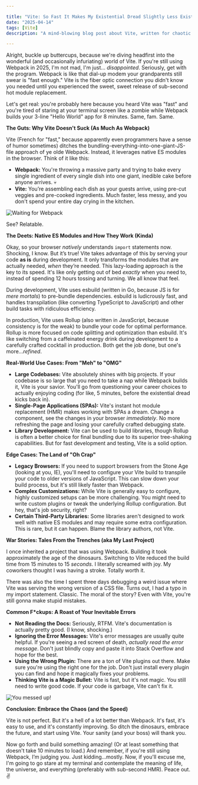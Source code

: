 ```yaml
---

title: "Vite: So Fast It Makes My Existential Dread Slightly Less Existential"
date: "2025-04-14"
tags: [Vite]
description: "A mind-blowing blog post about Vite, written for chaotic Gen Z engineers. Because let's be honest, Webpack's build times were giving us anxiety attacks."

---
```


Alright, buckle up buttercups, because we're diving headfirst into the wonderful (and occasionally infuriating) world of Vite. If you're still using Webpack in 2025, I'm not mad, I'm just... *disappointed*. Seriously, get with the program. Webpack is like that dial-up modem your grandparents still swear is "fast enough." Vite is the fiber optic connection you didn't know you needed until you experienced the sweet, sweet release of sub-second hot module replacement.

Let's get real: you're probably here because you heard Vite was "fast" and you're tired of staring at your terminal screen like a zombie while Webpack builds your 3-line "Hello World" app for 8 minutes. Same, fam. Same.

**The Guts: Why Vite Doesn't Suck (As Much As Webpack)**

Vite (French for "fast," because apparently even programmers have a sense of humor sometimes) ditches the bundling-everything-into-one-giant-JS-file approach of ye olde Webpack. Instead, it leverages native ES modules in the browser. Think of it like this:

*   **Webpack:** You're throwing a massive party and trying to bake every single ingredient of every single dish into one giant, inedible cake before anyone arrives. 💀
*   **Vite:** You’re assembling each dish as your guests arrive, using pre-cut veggies and pre-cooked ingredients. Much faster, less messy, and you don't spend your entire day crying in the kitchen.

![Waiting for Webpack](https://i.kym-cdn.com/entries/icons/facebook/000/022/940/mockingspongebob.jpg)

See? Relatable.

**The Deets: Native ES Modules and How They Work (Kinda)**

Okay, so your browser *natively* understands `import` statements now. Shocking, I know. But it’s true! Vite takes advantage of this by serving your code **as is** during development. It only transforms the modules that are actually needed, *when* they’re needed. This lazy-loading approach is the key to its speed. It's like only getting out of bed *exactly* when you need to, instead of spending 12 hours tossing and turning. We all know that feel.

During development, Vite uses esbuild (written in Go, because JS is for *mere mortals*) to pre-bundle dependencies. esbuild is ludicrously fast, and handles transpilation (like converting TypeScript to JavaScript) and other build tasks with ridiculous efficiency.

In production, Vite uses Rollup (also written in JavaScript, because consistency is for the weak) to bundle your code for optimal performance. Rollup is more focused on code splitting and optimization than esbuild. It's like switching from a caffeinated energy drink during development to a carefully crafted cocktail in production. Both get the job done, but one's more…*refined*.

**Real-World Use Cases: From "Meh" to "OMG"**

*   **Large Codebases:** Vite absolutely shines with big projects. If your codebase is so large that you need to take a nap while Webpack builds it, Vite is your savior. You'll go from questioning your career choices to actually enjoying coding (for like, 5 minutes, before the existential dread kicks back in).
*   **Single-Page Applications (SPAs):** Vite's instant hot module replacement (HMR) makes working with SPAs a dream. Change a component, see the changes in your browser *immediately*. No more refreshing the page and losing your carefully crafted debugging state.
*   **Library Development:** Vite can be used to build libraries, though Rollup is often a better choice for final bundling due to its superior tree-shaking capabilities. But for fast development and testing, Vite is a solid option.

**Edge Cases: The Land of "Oh Crap"**

*   **Legacy Browsers:** If you need to support browsers from the Stone Age (looking at you, IE), you'll need to configure your Vite build to transpile your code to older versions of JavaScript. This can slow down your build process, but it's still likely faster than Webpack.
*   **Complex Customizations:** While Vite is generally easy to configure, highly customized setups can be more challenging. You might need to write custom plugins or tweak the underlying Rollup configuration. But hey, that's job security, right?
*   **Certain Third-Party Libraries:** Some libraries aren't designed to work well with native ES modules and may require some extra configuration. This is rare, but it can happen. Blame the library authors, not Vite.

**War Stories: Tales From the Trenches (aka My Last Project)**

I once inherited a project that was using Webpack. Building it took approximately the age of the dinosaurs. Switching to Vite reduced the build time from 15 minutes to 15 *seconds*. I literally screamed with joy. My coworkers thought I was having a stroke. Totally worth it.

There was also the time I spent three days debugging a weird issue where Vite was serving the wrong version of a CSS file. Turns out, I had a typo in my import statement. Classic. The moral of the story? Even with Vite, you're still gonna make stupid mistakes.

**Common F\*ckups: A Roast of Your Inevitable Errors**

*   **Not Reading the Docs:** Seriously, RTFM. Vite's documentation is actually pretty good. (I know, shocking.)
*   **Ignoring the Error Messages:** Vite's error messages are usually quite helpful. If you're seeing a red screen of death, *actually read the error message*. Don't just blindly copy and paste it into Stack Overflow and hope for the best.
*   **Using the Wrong Plugin:** There are a ton of Vite plugins out there. Make sure you're using the right one for the job. Don't just install every plugin you can find and hope it magically fixes your problems.
*   **Thinking Vite is a Magic Bullet:** Vite is fast, but it's not magic. You still need to write good code. If your code is garbage, Vite can't fix it.

![You messed up!](https://imgflip.com/s/meme/One-Does-Not-Simply.jpg)

**Conclusion: Embrace the Chaos (and the Speed)**

Vite is not perfect. But it's a hell of a lot better than Webpack. It's fast, it's easy to use, and it's constantly improving. So ditch the dinosaurs, embrace the future, and start using Vite. Your sanity (and your boss) will thank you.

Now go forth and build something amazing! (Or at least something that doesn't take 10 minutes to load.) And remember, if you're still using Webpack, I’m judging you. Just kidding...mostly. Now, if you'll excuse me, I'm going to go stare at my terminal and contemplate the meaning of life, the universe, and everything (preferably with sub-second HMR). Peace out. ✌️
